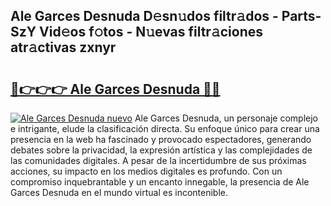 ## Ale Garces Desnuda D𝚎sn𝚞dos filtr𝚊dos - Parts-SzY Vid𝚎os f𝚘tos - N𝚞evas filtr𝚊ciones atr𝚊ctivas zxnyr

# <h2><a href="http://mb43nns.tromn.icu/?c=Ale+Garces+Desnuda">🔗👉👉👉 Ale Garces Desnuda 🔗🔗</a></h2>

[![Ale Garces Desnuda nuevo](https://i.imgur.com/pEAQMta.gif)](http://mb43nns.tromn.icu/?c=Ale+Garces+Desnuda)
Ale Garces Desnuda, un personaje complejo e intrigante, elude la clasificación directa. Su enfoque único para crear una presencia en la web ha fascinado y provocado espectadores, generando debates sobre la privacidad, la expresión artística y las complejidades de las comunidades digitales. A pesar de la incertidumbre de sus próximas acciones, su impacto en los medios digitales es profundo. Con un compromiso inquebrantable y un encanto innegable, la presencia de Ale Garces Desnuda en el mundo virtual es incontenible.
